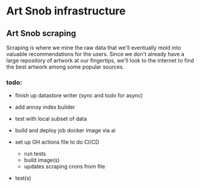 # Art Snob infrastructure

## Art Snob scraping
Scraping is where we mine the raw data that we'll eventually mold into valuable recommendations for the users. Since 
we don't already have a large repository of artwork at our fingertips, we'll look to the internet to find the best
artwork among some popular sources.

### todo:
* finish up datastore writer (sync and todo for async)
* add annoy index builder
* test with local subset of data
* build and deploy job docker image via ai
* set up GH actions file to do CI/CD
    - run tests
    - build image(s)
    - updates scraping crons from file

* test(s)